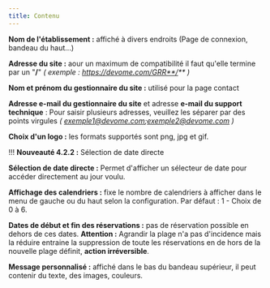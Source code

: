 ```yaml
---
title: Contenu
---
```


**Nom de l'établissement :** affiché à divers endroits (Page de connexion, bandeau du haut...)

**Adresse du site :** aour un maximum de compatibilité il faut qu'elle termine par un  "**/**" _( exemple : https://devome.com/GRR**/** )_

**Nom et prénom du gestionnaire du site :** utilisé pour la page contact

**Adresse e-mail du gestionnaire du site** et adresse **e-mail du support technique** :  Pour saisir plusieurs adresses, veuillez les séparer par des points virgules _( exemple1@devome.com;exemple2@devome.com )_

**Choix d'un logo :** les formats supportés sont png, jpg et gif.

!!! **Nouveauté 4.2.2 :** Sélection de date directe

**Sélection de date directe :** Permet d'afficher un sélecteur de date pour accéder directement au jour voulu.

**Affichage des calendriers :** fixe le nombre de calendriers à afficher dans le menu de gauche ou du haut selon la configuration. Par défaut : 1 - Choix de 0 à 6.

**Dates de début et fin des réservations :** pas de réservation possible en dehors de ces dates. **Attention :** Agrandir la plage n'a pas d'incidence mais la réduire entraine la suppression de toute les réservations en de hors de la nouvelle plage définit, **action irréversible**.

**Message personnalisé :** affiché dans le bas du bandeau supérieur, il peut contenir du texte, des images, couleurs.
